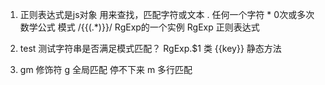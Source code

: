 1. 正则表达式是js对象
用来查找，匹配字符或文本
. 任何一个字符 * 0次或多次
数学公式 模式 /\{\{(.*)\}\}/ RgExp的一个实例
RgExp 正则表达式

2. test
测试字符串是否满足模式匹配？
RgExp.$1 类  {{key}} 静态方法
3. gm 修饰符
g 全局匹配 停不下来
m 多行匹配